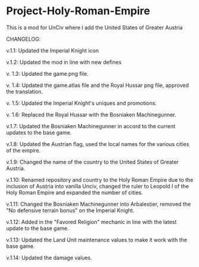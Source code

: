 # Project-Holy-Roman-Empire
This is a mod for UnCiv where I add the United States of Greater Austria

CHANGELOG: 

v.1.1:
Updated the Imperial Knight icon

v.1.2:
Updated the mod in line with new defines

v. 1.3:
Updated the game.png file.

v. 1.4:
Updated the game.atlas file and the Royal Hussar png file, approved the translation.

v. 1.5:
Updated the Imperial Knight's uniques and promotions.

v. 1.6:
Replaced the Royal Hussar with the Bosniaken Machinegunner.

v.1.7:
Updated the Bosniaken Machinegunner in accord to the current updates to the base game.

v.1.8:
Updated the Austrian flag, used the local names for the various cities of the empire.

v.1.9:
Changed the name of the country to the United States of Greater Austria.

v.1.10:
Renamed repository and country to the Holy Roman Empire due to the inclusion of Austria into vanilla Unciv, changed the ruler to Leopold I of the Holy Roman Empire and expanded the number of cities.

v.1.11:
Changed the Bosniaken Machinegunner into Arbalestier, removed the "No defensive terrain bonus" on the Imperial Knight.

v.1.12:
Added in the "Favored Religion" mechanic in line with the latest update to the base game. 

v.1.13:
Updated the Land Unit maintenance values to make it work with the base game.

v.1.14:
Updated the damage values.
